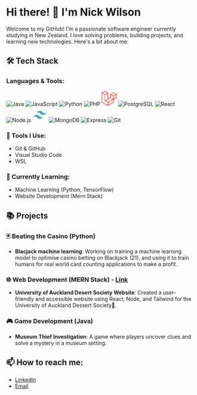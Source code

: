 # Hi there! 👋 I'm Nick Wilson

Welcome to my GitHub! I'm a passionate software engineer currently studying in New Zealand. I love solving problems, building projects, and learning new technologies. Here's a bit about me:

## 🛠 Tech Stack

### Languages & Tools:

<p align="left">
  <!-- Java -->
  <img src="https://cdn.jsdelivr.net/gh/devicons/devicon/icons/java/java-original.svg" alt="Java" width="40" height="40"/>
  <!-- JavaScript -->
  <img src="https://cdn.jsdelivr.net/gh/devicons/devicon/icons/javascript/javascript-original.svg" alt="JavaScript" width="40" height="40"/>
  <!-- Python -->
  <img src="https://cdn.jsdelivr.net/gh/devicons/devicon/icons/python/python-original.svg" alt="Python" width="40" height="40"/>
  <!-- PHP -->
  <img src="https://cdn.jsdelivr.net/gh/devicons/devicon/icons/php/php-original.svg" alt="PHP" width="40" height="40"/>
  <!-- Laravel -->
  <img src="Laravel.svg.svg" alt="Laravel" width="40" height="40"/>
  <!-- PostgreSQL -->
  <img src="https://cdn.jsdelivr.net/gh/devicons/devicon/icons/postgresql/postgresql-original.svg" alt="PostgreSQL" width="40" height="40"/>
  <!-- React -->
  <img src="https://cdn.jsdelivr.net/gh/devicons/devicon/icons/react/react-original.svg" alt="React" width="40" height="40"/>
  <!-- Node.js -->
  <img src="https://cdn.jsdelivr.net/gh/devicons/devicon/icons/nodejs/nodejs-original.svg" alt="Node.js" width="40" height="40"/>
  <!-- Tailwind CSS -->
  <img src="tailwind-svgrepo-com.svg" alt="Tailwind CSS" width="40" height="40"/>
  <!-- MongoDB -->
  <img src="https://cdn.jsdelivr.net/gh/devicons/devicon/icons/mongodb/mongodb-original.svg" alt="MongoDB" width="40" height="40"/>
  <!-- Express -->
  <img src="https://cdn.jsdelivr.net/gh/devicons/devicon/icons/express/express-original.svg" alt="Express" width="40" height="40"/>
  <!-- Git -->
  <img src="https://cdn.jsdelivr.net/gh/devicons/devicon/icons/git/git-original.svg" alt="Git" width="40" height="40"/>
</p>

### 🧰 Tools I Use:

- Git & GitHub
- Visual Studio Code
- WSL

### 🌱 Currently Learning:

- Machine Learning (Python, TensorFlow)
- Website Development (Mern Stack)

## 📚 Projects

### 🃏 Beating the Casino (Python)

- **Blacjack machine learning**: Working on training a machine learning model to optimise casino betting on Blackjack (21), and using it to train humans for real world card counting applications to make a profit.

### 🌐 Web Development (MERN Stack) - [Link](https://desserts.wdcc.co.nz/)

- **University of Auckland Desert Society Website**: Created a user-friendly and accessible website using React, Node, and Tailwind for the University of Auckland Dessert Society🍩.

### 🎮 Game Development (Java)

- **Museum Thief Investigation**: A game where players uncover clues and solve a mystery in a museum setting.

## 📫 How to reach me:

- [LinkedIn](https://www.linkedin.com/in/nicholaswww/)
- [Email](mailto:nwilson34538@gmail.com)

